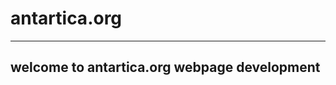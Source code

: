 # antartica.org
-----------------------------------------------------------------------------------
welcome to antartica.org webpage development
-----------------------------------------------------------------------------------

